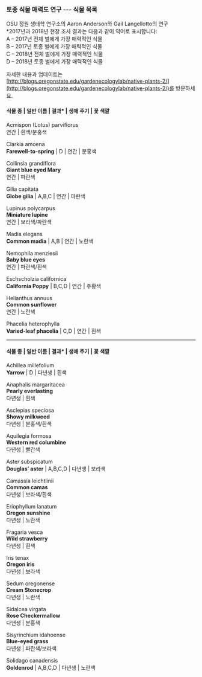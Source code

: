 ### 토종 식물 매력도 연구 --- 식물 목록  
OSU 정원 생태학 연구소의 Aaron Anderson와 Gail Langellotto의 연구  
*2017년과 2018년 현장 조사 결과는 다음과 같이 약어로 표시합니다:  
A – 2017년 전체 벌에게 가장 매력적인 식물  
B – 2017년 토종 벌에게 가장 매력적인 식물  
C – 2018년 전체 벌에게 가장 매력적인 식물  
D – 2018년 토종 벌에게 가장 매력적인 식물  

자세한 내용과 업데이트는 [http://blogs.oregonstate.edu/gardenecologylab/native-plants-2/](http://blogs.oregonstate.edu/gardenecologylab/native-plants-2/)를 방문하세요.  

#### 식물 종  | 일반 이름 | 결과* | 생애 주기 | 꽃 색깔  

Acmispon (Lotus) parviflorus  
연간  | 흰색/분홍색  

Clarkia amoena  
**Farewell-to-spring**  | D | 연간 | 분홍색  

Collinsia grandiflora  
**Giant blue eyed Mary**  
연간 | 파란색  

Gilia capitata  
**Globe gilia**  | A,B,C | 연간 | 파란색  

Lupinus polycarpus  
**Miniature lupine**  
연간 | 보라색/파란색  

Madia elegans  
**Common madia**  | A,B | 연간 | 노란색  

Nemophila menziesii  
**Baby blue eyes**  
연간 | 파란색/흰색  

Eschscholzia californica  
**California Poppy**  | B,C,D | 연간 | 주황색  

Helianthus annuus  
**Common sunflower**  
연간 | 노란색  

Phacelia heterophylla  
**Varied-leaf phacelia**  | C,D | 연간 | 흰색  

---

#### 식물 종  | 일반 이름 | 결과* | 생애 주기 | 꽃 색깔  

Achillea millefolium  
**Yarrow**  | D | 다년생 | 흰색  

Anaphalis margaritacea  
**Pearly everlasting**  
다년생 | 흰색  

Asclepias speciosa  
**Showy milkweed**  
다년생 | 분홍색/흰색  

Aquilegia formosa  
**Western red columbine**  
다년생 | 빨간색  

Aster subspicatum  
**Douglas’ aster**  | A,B,C,D | 다년생 | 보라색  

Camassia leichtlinii  
**Common camas**  
다년생 | 보라색/흰색  

Eriophyllum lanatum  
**Oregon sunshine**  
다년생 | 노란색  

Fragaria vesca  
**Wild strawberry**  
다년생 | 흰색  

Iris tenax  
**Oregon iris**  
다년생 | 보라색  

Sedum oregonense  
**Cream Stonecrop**  
다년생 | 노란색  

Sidalcea virgata  
**Rose Checkermallow**  
다년생 | 분홍색  

Sisyrinchium idahoense  
**Blue-eyed grass**  
다년생 | 파란색/보라색  

Solidago canadensis  
**Goldenrod**  | A,B,C,D | 다년생 | 노란색  